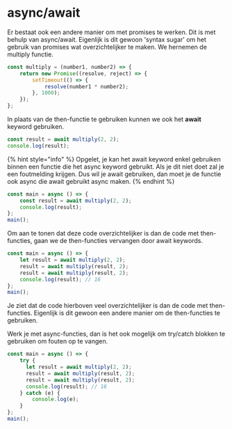 # async/await

Er bestaat ook een andere manier om met promises te werken. Dit is met behulp van async/await. Eigenlijk is dit gewoon 'syntax sugar' om het gebruik van promises wat overzichtelijker te maken. We hernemen de multiply functie.

```js
const multiply = (number1, number2) => {
    return new Promise((resolve, reject) => {
        setTimeout(() => {
            resolve(number1 * number2);
        }, 1000);
    });
};
```

In plaats van de then-functie te gebruiken kunnen we ook het **await** keyword gebruiken.

```js
const result = await multiply(2, 2);
console.log(result);
```

{% hint style="info" %}
Opgelet, je kan het await keyword enkel gebruiken binnen een functie die het async keyword gebruikt. Als je dit niet doet zal je een foutmelding krijgen. Dus wil je await gebruiken, dan moet je de functie ook async die await gebruikt async maken.
{% endhint %}

```js
const main = async () => {
    const result = await multiply(2, 2);
    console.log(result);
};
main();
```

Om aan te tonen dat deze code overzichtelijker is dan de code met then-functies, gaan we de then-functies vervangen door await keywords.

```js
const main = async () => {
    let result = await multiply(2, 2);
    result = await multiply(result, 2);
    result = await multiply(result, 2);
    console.log(result); // 16
};
main();
```

Je ziet dat de code hierboven veel overzichtelijker is dan de code met then-functies. Eigenlijk is dit gewoon een andere manier om de then-functies te gebruiken.

Werk je met async-functies, dan is het ook mogelijk om try/catch blokken te gebruiken om fouten op te vangen.

```js
const main = async () => {
    try {
      let result = await multiply(2, 2);
      result = await multiply(result, 2);
      result = await multiply(result, 2);
      console.log(result); // 16
    } catch (e) {
        console.log(e);
    }
};
main();
```
